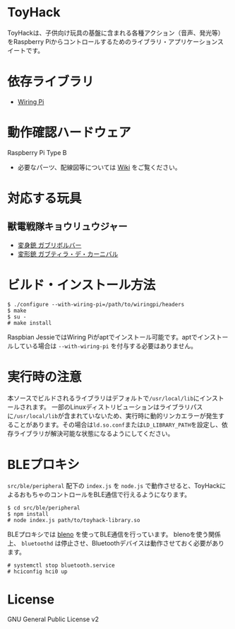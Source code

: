 ToyHack
===================
ToyHackは、子供向け玩具の基盤に含まれる各種アクション（音声、発光等）をRaspberry Piからコントロールするためのライブラリ・アプリケーションスイートです。

# 依存ライブラリ
* [Wiring Pi](http://wiringpi.com/)

# 動作確認ハードウェア
Raspberry Pi Type B
* 必要なパーツ、配線図等については [Wiki](https://github.com/YaSuenag/toyhack/wiki) をご覧ください。

# 対応する玩具
## 獣電戦隊キョウリュウジャー
* [変身銃 ガブリボルバー](http://www.bandai.co.jp/catalog/item/4543112783615000.html)
* [変形銃 ガブティラ・デ・カーニバル](http://www.bandai.co.jp/catalog/item/4543112815101000.html)

# ビルド・インストール方法
```shell
$ ./configure --with-wiring-pi=/path/to/wiringpi/headers
$ make
$ su -
# make install
```

Raspbian JessieではWiring Piがaptでインストール可能です。aptでインストールしている場合は ```--with-wiring-pi``` を付与する必要はありません。

# 実行時の注意
本ソースでビルドされるライブラリはデフォルトで```/usr/local/lib```にインストールされます。
一部のLinuxディストリビューションはライブラリパスに```/usr/local/lib```が含まれていないため、実行時に動的リンカエラーが発生することがあります。その場合は```ld.so.conf```または```LD_LIBRARY_PATH```を設定し、依存ライブラリが解決可能な状態になるようにしてください。

# BLEプロキシ
```src/ble/peripheral``` 配下の ```index.js``` を ```node.js``` で動作させると、ToyHackによるおもちゃのコントロールをBLE通信で行えるようになります。

```
$ cd src/ble/peripheral
$ npm install
# node index.js path/to/toyhack-library.so
```

BLEプロキシでは [bleno](https://github.com/sandeepmistry/bleno) を使ってBLE通信を行っています。
blenoを使う関係上、 ```bluetoothd``` は停止させ、Bluetoothデバイスは動作させておく必要があります。

```
# systemctl stop bluetooth.service
# hciconfig hci0 up
```

# License
GNU General Public License v2

